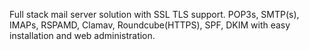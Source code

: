 Full stack mail server solution with SSL TLS support. POP3s, SMTP(s), IMAPs, RSPAMD, Clamav, Roundcube(HTTPS), SPF, DKIM with easy installation and web administration.

